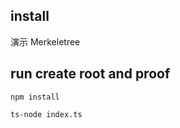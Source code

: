 
## install

演示 Merkeletree

## run create root and proof


```
npm install
```


```
ts-node index.ts
```
